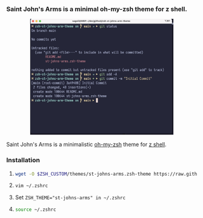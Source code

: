### Saint John's Arms is a minimal oh-my-zsh theme for z shell.

<p align="center">
  <img src="theme-capture.jpg" alt="term capture" width="75%">
</p>

Saint John's Arms is a minimalistic [oh-my-zsh](https://ohmyz.sh) theme for [z shell](https://www.zsh.org/).

### Installation

1. ```sh
   wget -O $ZSH_CUSTOM/themes/st-johns-arms.zsh-theme https://raw.githubusercontent.com/sageil/saint-johns-arms-zsh-theme/main/st-johns-arms.zsh-theme
   ```

2. ```sh
   vim ~/.zshrc

   ```

3. Set `ZSH_THEME="st-johns-arms" in ~/.zshrc`

4. ```sh
   source ~/.zshrc
   ```
